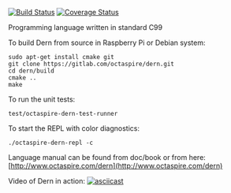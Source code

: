 [![Build Status](https://travis-ci.org/octaspire/dern.svg?branch=master)](https://travis-ci.org/octaspire/dern) [![Coverage Status](https://codecov.io/gh/octaspire/dern/coverage.svg?branch=master)](https://codecov.io/gh/octaspire/dern/coverage.svg?branch=master)

Programming language written in standard C99

To build Dern from source in Raspberry Pi or Debian system:

```shell
sudo apt-get install cmake git
git clone https://gitlab.com/octaspire/dern.git
cd dern/build
cmake ..
make
```

To run the unit tests:

```shell
test/octaspire-dern-test-runner
```

To start the REPL with color diagnostics:

```shell
./octaspire-dern-repl -c
```

Language manual can be found from doc/book or from here:
[http://www.octaspire.com/dern](http://www.octaspire.com/dern)

Video of Dern in action:
[![asciicast](https://asciinema.org/a/109958.png)](https://asciinema.org/a/109958)

